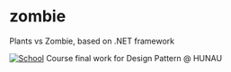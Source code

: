 # zombie
Plants vs Zombie, based on .NET framework

[![School](https://img.shields.io/badge/-HUNAU-%23008268)](https://www.hunau.edu.cn/)
Course final work for Design Pattern @ HUNAU
